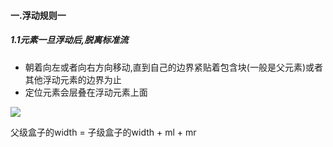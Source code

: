 #### 一.浮动规则一

##### 1.1元素一旦浮动后,脱离标准流

* 朝着向左或者向右方向移动,直到自己的边界紧贴着包含块(一般是父元素)或者其他浮动元素的边界为止
* 定位元素会层叠在浮动元素上面

![](E:\studyLogs\上课笔记\img\float.png)

父级盒子的width = 子级盒子的width + ml + mr